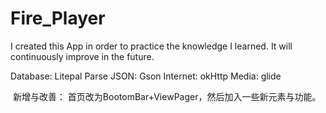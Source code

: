 # Fire_Player
I created this App in order to practice the knowledge I learned. It will continuously improve in the future.


Database: Litepal
Parse JSON: Gson
Internet: okHttp
Media: glide

 新增与改善： 首页改为BootomBar+ViewPager，然后加入一些新元素与功能。
